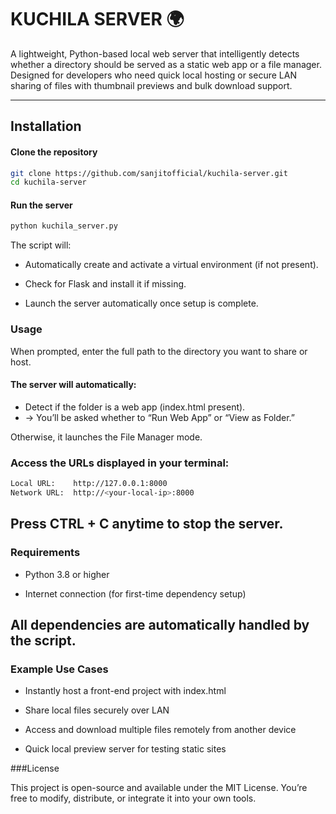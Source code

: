 # KUCHILA SERVER 🌍

A lightweight, Python-based local web server that intelligently detects whether a directory should be served as a static web app or a file manager.
Designed for developers who need quick local hosting or secure LAN sharing of files with thumbnail previews and bulk download support.

---
## Installation

#### Clone the repository
```sh
git clone https://github.com/sanjitofficial/kuchila-server.git
cd kuchila-server
```

#### Run the server
```sh
python kuchila_server.py
```

The script will:

- Automatically create and activate a virtual environment (if not present).

- Check for Flask and install it if missing.

- Launch the server automatically once setup is complete.

### Usage

When prompted, enter the full path to the directory you want to share or host.

#### The server will automatically:

- Detect if the folder is a web app (index.html present).
- → You’ll be asked whether to “Run Web App” or “View as Folder.”

Otherwise, it launches the File Manager mode.

### Access the URLs displayed in your terminal:
```sh
Local URL:    http://127.0.0.1:8000
Network URL:  http://<your-local-ip>:8000
```

Press CTRL + C anytime to stop the server.
---
### Requirements

- Python 3.8 or higher

- Internet connection (for first-time dependency setup)

All dependencies are automatically handled by the script.
---

### Example Use Cases

- Instantly host a front-end project with index.html

- Share local files securely over LAN

- Access and download multiple files remotely from another device

- Quick local preview server for testing static sites

###License

This project is open-source and available under the MIT License.
You’re free to modify, distribute, or integrate it into your own tools.
